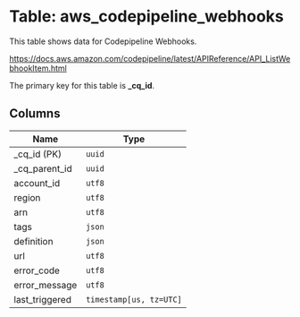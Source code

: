 # Table: aws_codepipeline_webhooks

This table shows data for Codepipeline Webhooks.

https://docs.aws.amazon.com/codepipeline/latest/APIReference/API_ListWebhookItem.html

The primary key for this table is **_cq_id**.

## Columns

| Name          | Type          |
| ------------- | ------------- |
|_cq_id (PK)|`uuid`|
|_cq_parent_id|`uuid`|
|account_id|`utf8`|
|region|`utf8`|
|arn|`utf8`|
|tags|`json`|
|definition|`json`|
|url|`utf8`|
|error_code|`utf8`|
|error_message|`utf8`|
|last_triggered|`timestamp[us, tz=UTC]`|